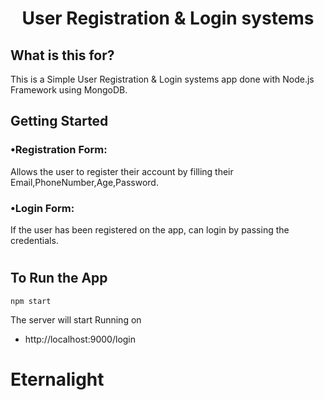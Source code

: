 <h1 align="center">
    <b>User Registration & Login systems</b>
<br>
</h1>


<p align="center">
</p>


## What is this for?
This is a Simple User Registration & Login systems app done with Node.js Framework using MongoDB.
## Getting Started
### •Registration Form:
Allows the user to register their account by filling their Email,PhoneNumber,Age,Password.


### •Login Form:
If the user has been registered on the app, can login by passing the credentials.

#
## To Run the App
```
npm start
```

The server will start Running on
+ http://localhost:9000/login
# Eternalight
